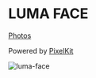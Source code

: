 # LUMA FACE

[Photos](http://hexagons.se/luma-face/)

Powered by [PixelKit](https://github.com/hexagons/pixelkit)

![luma-face](https://github.com/hexagons/Luma-Face/blob/master/Luma%20Face/Resources/Assets.xcassets/luma-face.imageset/lumaface.png?raw=true)
